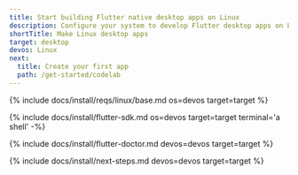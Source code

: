 ```yaml
---
title: Start building Flutter native desktop apps on Linux
description: Configure your system to develop Flutter desktop apps on Linux.
shortTitle: Make Linux desktop apps
target: desktop
devos: Linux
next:
  title: Create your first app
  path: /get-started/codelab
---
```


{% include docs/install/reqs/linux/base.md os=devos target=target %}

{% include docs/install/flutter-sdk.md os=devos target=target terminal='a shell' -%}

{% include docs/install/flutter-doctor.md devos=devos target=target %}

{% include docs/install/next-steps.md devos=devos target=target %}

